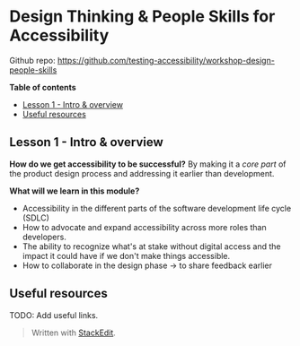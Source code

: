 # Design Thinking & People Skills for Accessibility

Github repo: https://github.com/testing-accessibility/workshop-design-people-skills

**Table of contents**
- [Lesson 1 - Intro & overview](#lesson-1---intro--overview)
- [Useful resources](#useful-resources)

## Lesson 1 - Intro & overview

**How do we get accessibility to be successful?**
By making it a _core part_ of the product design process and addressing it earlier than development.

**What will we learn in this module?**
- Accessibility in the different parts of the software development life cycle (SDLC)
- How to advocate and expand accessibility across more roles than developers.
- The ability to recognize what's at stake without digital access and the impact it could have if we don't make things accessible.
- How to collaborate in the design phase → to share feedback earlier

## Useful resources
TODO: Add useful links.

> Written with [StackEdit](https://stackedit.io/).
<!--stackedit_data:
eyJoaXN0b3J5IjpbLTczNDI3MjYzOCwtMTkyNTc1NDQyMF19
-->